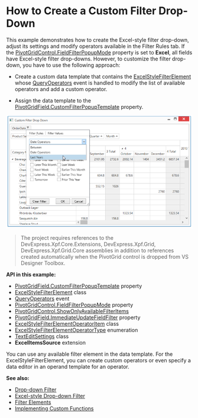 # How to Create a Custom Filter Drop-Down

This example demonstrates how to create the Excel-style filter drop-down, adjust its settings and modify operators available in the Filter Rules tab. If the [PivotGridControl.FieldFilterPopupMode](https://docs.devexpress.com/WPF/DevExpress.Xpf.PivotGrid.PivotGridControl.FieldFilterPopupMode) property is set to **Excel**, all fields have Excel-style filter drop-downs. However, to customize the filter drop-down, you have to use the following approach:

* Create a custom data template that contains the [ExcelStyleFilterElement](https://docs.devexpress.com/WPF/DevExpress.Xpf.Core.FilteringUI.ExcelStyleFilterElement) whose [QueryOperators](https://docs.devexpress.com/WPF/DevExpress.Xpf.Core.FilteringUI.ExcelStyleFilterElement.QueryOperators) event is handled to modify the list of available operators and add a custom operator.

* Assign the data template to the [PivotGridField.CustomFilterPopupTemplate](https://docs.devexpress.com/WPF/DevExpress.Xpf.PivotGrid.PivotGridField.CustomFilterPopupTemplate) property.

![screenshot](./images/screenshot.png)

> The project requires references to the DevExpress.Xpf.Core.Extensions, DevExpress.Xpf.Grid, DevExpress.Xpf.Grid.Core assemblies in addition to references created automatically when the PivotGrid control is dropped from VS Designer Toolbox.

**API in this example:**

* [PivotGridField.CustomFilterPopupTemplate](https://docs.devexpress.com/WPF/DevExpress.Xpf.PivotGrid.PivotGridField.CustomFilterPopupTemplate) property
* [ExcelStyleFilterElement](https://docs.devexpress.com/WPF/DevExpress.Xpf.Core.FilteringUI.ExcelStyleFilterElement) class
* [QueryOperators](https://docs.devexpress.com/WPF/DevExpress.Xpf.Core.FilteringUI.ExcelStyleFilterElement.QueryOperators) event
* [PivotGridControl.FieldFilterPopupMode](https://docs.devexpress.com/WPF/DevExpress.Xpf.PivotGrid.PivotGridControl.FieldFilterPopupMode) property
* [PivotGridControl.ShowOnlyAvailableFilterItems ](https://docs.devexpress.com/WPF/DevExpress.Xpf.PivotGrid.PivotGridControl.ShowOnlyAvailableFilterItem)
* [PivotGridField.ImmediateUpdateFieldFilter](https://docs.devexpress.com/WPF/DevExpress.Xpf.PivotGrid.PivotGridField.ImmediateUpdateFieldFilter) property
* [ExcelStyleFilterElementOperatorItem](https://docs.devexpress.com/WPF/DevExpress.Xpf.Core.FilteringUI.ExcelStyleFilterElementOperatorItem) class
* [ExcelStyleFilterElementOperatorType](https://docs.devexpress.com/WPF/DevExpress.Xpf.Core.FilteringUI.ExcelStyleFilterElementOperatorType) enumeration
* [TextEditSettings](https://docs.devexpress.com/WPF/DevExpress.Xpf.Editors.Settings.TextEditSettings) class
* **ExcelItemsSource** extension

You can use any available filter element in the data template. For the ExcelStyleFilterElement, you can create custom operators or even specify a data editor in an operand template for an operator.

**See also:**

* [Drop-down Filter](https://docs.devexpress.com/WPF/10932)
* [Excel-style Drop-down Filter](https://docs.devexpress.com/WPF/120529)
* [Filter Elements](https://docs.devexpress.com/WPF/400314)
* [Implementing Custom Functions](https://docs.devexpress.com/WindowsForms/9947)